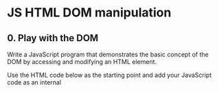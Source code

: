 # JS HTML DOM manipulation

## 0. Play with the DOM 
Write a JavaScript program that demonstrates the basic concept of the DOM by accessing and modifying an HTML element.

Use the HTML code below as the starting point and add your JavaScript code as an internal <script> tag:

## 1. Selecting HTML Elements Using Selectors 
Write a JavaScript program that demonstrates the use of selectors to select specific HTML elements.

Use the HTML code below as the starting point and add your JavaScript code as an internal <script> tag:

## 2. Modifying Element Content, Attributes, and Styles 
Write a JavaScript program that demonstrates the use of selectors to select specific HTML elements.

Use the HTML code below as the starting point and add your JavaScript code as an internal <script> tag:

## 3. Creating, Appending, and Removing Elements 
Write a JavaScript program that demonstrates the creation, appending, and removal of elements using the DOM.

Use the HTML code below as the starting point and add your JavaScript code as an internal <script> tag:


